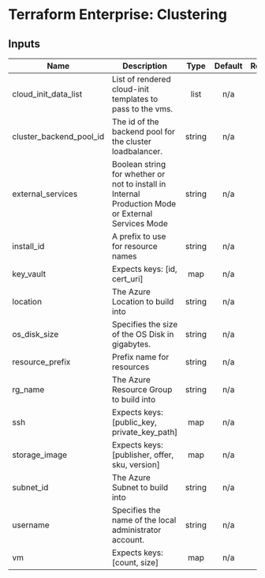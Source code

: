 # Terraform Enterprise: Clustering

## Inputs

| Name | Description | Type | Default | Required |
|------|-------------|:----:|:-----:|:-----:|
| cloud\_init\_data\_list | List of rendered cloud-init templates to pass to the vms. | list | n/a | yes |
| cluster\_backend\_pool\_id | The id of the backend pool for the cluster loadbalancer. | string | n/a | yes |
| external\_services | Boolean string for whether or not to install in Internal Production Mode or External Services Mode | string | n/a | yes |
| install\_id | A prefix to use for resource names | string | n/a | yes |
| key\_vault | Expects keys: [id, cert_uri] | map | n/a | yes |
| location | The Azure Location to build into | string | n/a | yes |
| os\_disk\_size | Specifies the size of the OS Disk in gigabytes. | string | n/a | yes |
| resource\_prefix | Prefix name for resources | string | n/a | yes |
| rg\_name | The Azure Resource Group to build into | string | n/a | yes |
| ssh | Expects keys: [public_key, private_key_path] | map | n/a | yes |
| storage\_image | Expects keys: [publisher, offer, sku, version] | map | n/a | yes |
| subnet\_id | The Azure Subnet to build into | string | n/a | yes |
| username | Specifies the name of the local administrator account. | string | n/a | yes |
| vm | Expects keys: [count, size] | map | n/a | yes |

